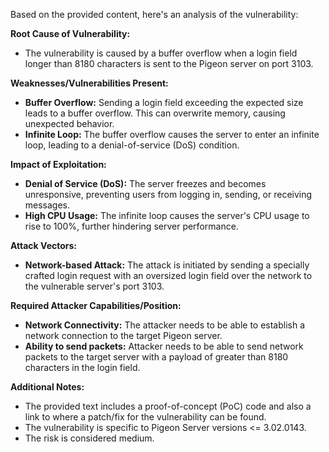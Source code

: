 Based on the provided content, here's an analysis of the vulnerability:

**Root Cause of Vulnerability:**
- The vulnerability is caused by a buffer overflow when a login field longer than 8180 characters is sent to the Pigeon server on port 3103.

**Weaknesses/Vulnerabilities Present:**
- **Buffer Overflow:** Sending a login field exceeding the expected size leads to a buffer overflow. This can overwrite memory, causing unexpected behavior.
- **Infinite Loop:** The buffer overflow causes the server to enter an infinite loop, leading to a denial-of-service (DoS) condition.

**Impact of Exploitation:**
- **Denial of Service (DoS):** The server freezes and becomes unresponsive, preventing users from logging in, sending, or receiving messages.
- **High CPU Usage:** The infinite loop causes the server's CPU usage to rise to 100%, further hindering server performance.

**Attack Vectors:**
- **Network-based Attack:** The attack is initiated by sending a specially crafted login request with an oversized login field over the network to the vulnerable server's port 3103.

**Required Attacker Capabilities/Position:**
- **Network Connectivity:** The attacker needs to be able to establish a network connection to the target Pigeon server.
- **Ability to send packets:** Attacker needs to be able to send network packets to the target server with a payload of greater than 8180 characters in the login field.

**Additional Notes:**
- The provided text includes a proof-of-concept (PoC) code and also a link to where a patch/fix for the vulnerability can be found.
- The vulnerability is specific to Pigeon Server versions <= 3.02.0143.
- The risk is considered medium.